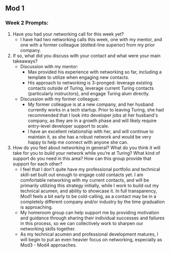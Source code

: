## Mod 1
### Week 2 Prompts:



1. Have you had your networking call for this week yet?
    - I have had two networking calls this week, one with my mentor, and one with a former colleague (dotted-line superior) from my prior company.
2. If so, what did you discuss with your contact and what were your main takeaways?
    - Discussion with my mentor:
      - Max provided his experience with networking so far, including a template to utilize when engaging new contacts.
      - His approach to networking is 3-pronged: leverage existing contacts outside of Turing, leverage current Turing contacts (particularly instructors), and engage Turing alum directly.
    - Discussion with my former colleague:
      - My former colleague is at a new company, and her husband currently works in a tech startup. Prior to leaving Turing, she had recommended that I look into developer jobs at her husband's company, as they are in a growth phase and will likely require entry-level developer support to scale.
      - I have an excellent relationship with her, and will continue to maintain it, as she has a robust network and would be very happy to help me connect with anyone she can.
3. How do you feel about networking in general? What do you think it will take for you to build your network while you’re at Turing? What kind of support do you need in this area? How can this group provide that support for each other?
    - I feel that I don't quite have my professional portfolio and technical skill-set built out enough to engage cold contacts yet. I am comfortable networking with my current contacts, and will be primarily utilizing this strategy initially, while I work to build out my technical acumen, and ability to showcase it. In full transparency, Mod1 feels a bit early to be cold-calling, as a contact may be in a completely different company and/or industry by the time graduation is approaching.
    - My homeroom group can help support me by providing motivation and guidance through sharing their individual successes and failures in this process, so we can collectively work to sharpen our networking skills together.
    - As my technical acumen and professional development matures, I will begin to put an even heavier focus on networking, especially as Mod3 - Mod4 approaches.
